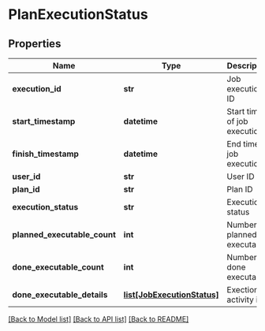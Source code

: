# PlanExecutionStatus

## Properties
Name | Type | Description | Notes
------------ | ------------- | ------------- | -------------
**execution_id** | **str** | Job execution ID | 
**start_timestamp** | **datetime** | Start time of job execution | 
**finish_timestamp** | **datetime** | End time of job execution | [optional] 
**user_id** | **str** | User ID | 
**plan_id** | **str** | Plan ID | 
**execution_status** | **str** | Execution status | 
**planned_executable_count** | **int** | Number of planned executables | [optional] 
**done_executable_count** | **int** | Number of done executables | [optional] 
**done_executable_details** | [**list[JobExecutionStatus]**](JobExecutionStatus.md) | Exection activity info | [optional] 

[[Back to Model list]](../README.md#documentation-for-models) [[Back to API list]](../README.md#documentation-for-api-endpoints) [[Back to README]](../README.md)


